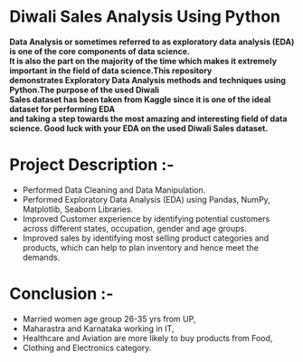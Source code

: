 # Diwali Sales Analysis Using Python
**Data Analysis or sometimes referred to as exploratory data analysis (EDA) is one of the core components of data science.<br>It is also the part on the majority of the time which makes it extremely important in the field of data science.This repository<br> demonstrates Exploratory Data Analysis methods and techniques using Python.The purpose of the used Diwali<br> Sales dataset has been taken from Kaggle since it is one of the ideal dataset for performing EDA<br> and taking a step towards the most amazing and interesting field of data science. Good luck with your EDA on the used Diwali Sales dataset.**

# Project Description :-
- Performed Data Cleaning and Data Manipulation.
- Performed Exploratory Data Analysis (EDA) using Pandas, NumPy, Matplotlib, Seaborn Libraries.
- Improved Customer experience by identifying potential customers across different states, occupation, gender and age groups.
- Improved sales by identifying most selling product categories and products, which can help to plan inventory and hence meet the demands.
# Conclusion :-
- Married women age group 26-35 yrs from UP,
- Maharastra and Karnataka working in IT,
- Healthcare and Aviation are more likely to buy products from Food,
- Clothing and Electronics category.
